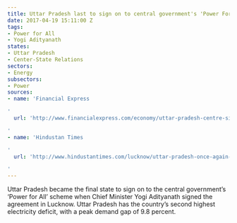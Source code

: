 ```yaml
---
title: Uttar Pradesh last to sign on to central government's 'Power For All' initiative
date: 2017-04-19 15:11:00 Z
tags:
- Power for All
- Yogi Adityanath
states:
- Uttar Pradesh
- Center-State Relations
sectors:
- Energy
subsectors:
- Power
sources:
- name: 'Financial Express

'
  url: 'http://www.financialexpress.com/economy/uttar-pradesh-centre-sign-24x7-power-for-all-agreement/628793/

'
- name: 'Hindustan Times

'
  url: 'http://www.hindustantimes.com/lucknow/uttar-pradesh-once-again-most-power-deficit-state-after-j-k/story-GUbYxgXurcBiGFQ1y3TJJP.html

'
---
```


Uttar Pradesh became the final state to sign on to the central government’s ‘Power for All’ scheme when Chief Minister Yogi Adityanath signed the agreement in Lucknow. Uttar Pradesh has the country’s second highest electricity deficit, with a peak demand gap of 9.8 percent.
